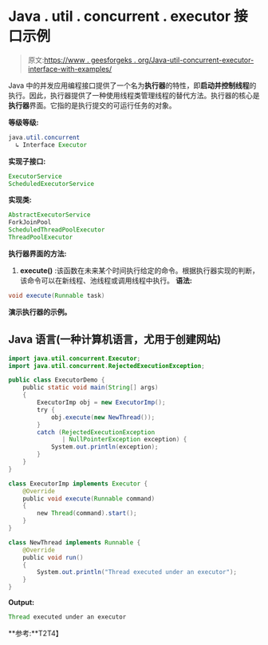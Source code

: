 # Java . util . concurrent . executor 接口示例

> 原文:[https://www . geesforgeks . org/Java-util-concurrent-executor-interface-with-examples/](https://www.geeksforgeeks.org/java-util-concurrent-executor-interface-with-examples/)

Java 中的并发应用编程接口提供了一个名为**执行器**的特性，即**启动并控制线程**的执行。因此，执行器提供了一种使用线程类管理线程的替代方法。执行器的核心是**执行器**界面。它指的是执行提交的可运行任务的对象。

**等级等级:**

```java
java.util.concurrent
  ↳ Interface Executor
```

**实现子接口:**

```java
ExecutorService
ScheduledExecutorService
```

**实现类:**

```java
AbstractExecutorService
ForkJoinPool
ScheduledThreadPoolExecutor
ThreadPoolExecutor
```

**执行器界面的方法:**

1.  **execute()** :该函数在未来某个时间执行给定的命令。根据执行器实现的判断，该命令可以在新线程、池线程或调用线程中执行。
    **语法:**

```java
void execute(Runnable task)
```

**演示执行器的示例。**

## Java 语言(一种计算机语言，尤用于创建网站)

```java
import java.util.concurrent.Executor;
import java.util.concurrent.RejectedExecutionException;

public class ExecutorDemo {
    public static void main(String[] args)
    {
        ExecutorImp obj = new ExecutorImp();
        try {
            obj.execute(new NewThread());
        }
        catch (RejectedExecutionException
               | NullPointerException exception) {
            System.out.println(exception);
        }
    }
}

class ExecutorImp implements Executor {
    @Override
    public void execute(Runnable command)
    {
        new Thread(command).start();
    }
}

class NewThread implements Runnable {
    @Override
    public void run()
    {
        System.out.println("Thread executed under an executor");
    }
}
```

**Output:** 

```java
Thread executed under an executor
```

**参考:**T2T4】